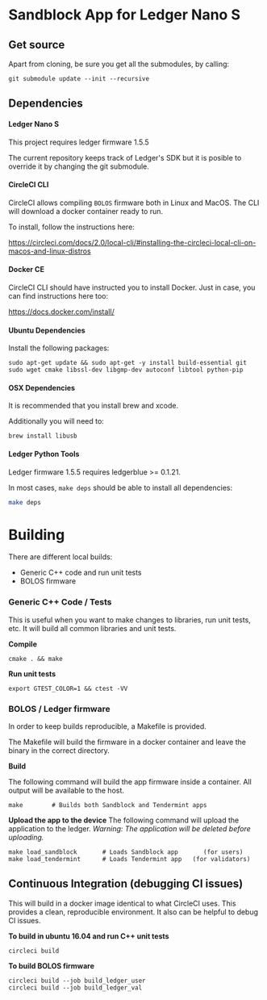 # Sandblock App for Ledger Nano S

## Get source

Apart from cloning, be sure you get all the submodules, by calling:

```
git submodule update --init --recursive
```

## Dependencies

#### Ledger Nano S

This project requires ledger firmware 1.5.5

The current repository keeps track of Ledger's SDK but it is posible to override it by changing the git submodule.

#### CircleCI CLI

CircleCI allows compiling `BOLOS` firmware both in Linux and MacOS. The CLI will download a docker container ready to run.

To install, follow the instructions here:

https://circleci.com/docs/2.0/local-cli/#installing-the-circleci-local-cli-on-macos-and-linux-distros

#### Docker CE

CircleCI CLI should have instructed you to install Docker. Just in case, you can find instructions here too:

https://docs.docker.com/install/

#### Ubuntu Dependencies

Install the following packages:

```
sudo apt-get update && sudo apt-get -y install build-essential git sudo wget cmake libssl-dev libgmp-dev autoconf libtool python-pip
```

#### OSX Dependencies

It is recommended that you install brew and xcode.

Additionally you will need to:

```
brew install libusb
```

#### Ledger Python Tools

Ledger firmware 1.5.5 requires ledgerblue >= 0.1.21.

In most cases, `make deps` should be able to install all dependencies:

```bash
make deps
```

# Building

There are different local builds:

-   Generic C++ code and run unit tests
-   BOLOS firmware

### Generic C++ Code / Tests

This is useful when you want to make changes to libraries, run unit tests, etc. It will build all common libraries and unit tests.

**Compile**

```
cmake . && make
```

**Run unit tests**

```
export GTEST_COLOR=1 && ctest -VV
```

### BOLOS / Ledger firmware

In order to keep builds reproducible, a Makefile is provided.

The Makefile will build the firmware in a docker container and leave the binary in the correct directory.

**Build**

The following command will build the app firmware inside a container. All output will be available to the host.

```
make        # Builds both Sandblock and Tendermint apps
```

**Upload the app to the device**
The following command will upload the application to the ledger. _Warning: The application will be deleted before uploading._

```
make load_sandblock       # Loads Sandblock app       (for users)
make load_tendermint      # Loads Tendermint app   (for validators)
```

## Continuous Integration (debugging CI issues)

This will build in a docker image identical to what CircleCI uses. This provides a clean, reproducible environment. It also can be helpful to debug CI issues.

**To build in ubuntu 16.04 and run C++ unit tests**

```
circleci build
```

**To build BOLOS firmware**

```
circleci build --job build_ledger_user
circleci build --job build_ledger_val
```
